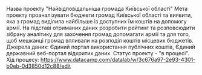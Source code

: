 Назва проекту "Найвідповідальніша громада Київської області"
Мета проекту проаналізувати бюджети громад Київської області та виявити, яка з громад виділила найбільше із доступних їм коштів на допомогу армії. 
На підставі отриманих даних розробити рейтинг та розповсюдити зібрану аналітику для захочення громад допомагати армії та для того, щоб мешканці громад впливали на розподіл коштів місцевих бюджетів.
Джерела даних: Єдиний портал використання публічних коштів, Єдиний державний веб-портал відкритих даних.
Статус проекту - "в процесі".
Хід процесу: https://www.datacamp.com/datalab/w/3c676a97-2e93-4301-b0eb-0d3850d12c88/edit
